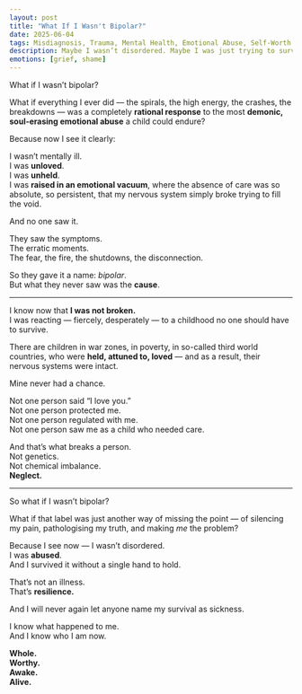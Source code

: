 ```yaml
---
layout: post
title: "What If I Wasn't Bipolar?"
date: 2025-06-04
tags: Misdiagnosis, Trauma, Mental Health, Emotional Abuse, Self-Worth
description: Maybe I wasn’t disordered. Maybe I was just trying to survive what no one should ever have to endure.
emotions: [grief, shame]
---
```


What if I wasn’t bipolar?

What if everything I ever did — the spirals, the high energy, the crashes, the breakdowns — was a completely **rational response** to the most **demonic, soul-erasing emotional abuse** a child could endure?

Because now I see it clearly:

I wasn’t mentally ill.  
I was **unloved**.  
I was **unheld**.  
I was **raised in an emotional vacuum**, where the absence of care was so absolute, so persistent, that my nervous system simply broke trying to fill the void.

And no one saw it.

They saw the symptoms.  
The erratic moments.  
The fear, the fire, the shutdowns, the disconnection.

So they gave it a name: *bipolar*.  
But what they never saw was the **cause**.

---

I know now that **I was not broken.**  
I was reacting — fiercely, desperately — to a childhood no one should have to survive.

There are children in war zones, in poverty, in so-called third world countries, who were **held, attuned to, loved** — and as a result, their nervous systems were intact.

Mine never had a chance.

Not one person said “I love you.”  
Not one person protected me.  
Not one person regulated with me.  
Not one person saw me as a child who needed care.

And that’s what breaks a person.  
Not genetics.  
Not chemical imbalance.  
**Neglect.**

---

So what if I wasn’t bipolar?

What if that label was just another way of missing the point — of silencing my pain, pathologising my truth, and making *me* the problem?

Because I see now — I wasn’t disordered.  
I was **abused**.  
And I survived it without a single hand to hold.

That’s not an illness.  
That’s **resilience.**

And I will never again let anyone name my survival as sickness.

I know what happened to me.  
And I know who I am now.

**Whole.  
Worthy.  
Awake.  
Alive.**
